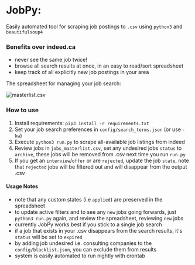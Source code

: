 # JobPy:

Easily automated tool for scraping job postings to `.csv` using `python3` and `beautifulsoup4`

### Benefits over indeed.ca
* never see the same job twice!
* browse all search results at once, in an easy to read/sort spreadsheet
* keep track of all explicitly new job postings in your area

The spreadsheet for managing your job search:

![masterlist.csv](https://github.com/PaulMcInnis/JobPy/blob/master/demo.png "masterlist.csv")

### How to use
1. Install requirements: `pip3 install -r requirements.txt`
1. Set your job search preferences in `config/search_terms.json` (or use `-kw`)
1. Execute `python3 run.py` to scrape all-available job listings from indeed
1. Review jobs in `jobs_masterlist.csv`, set any undesired jobs `status` to `archive`, these jobs will be removed from .csv next time you run `run.py`
1. If you get an `interview`/`offer` or are `rejected`, update the job `state`, note that `rejected` jobs will be filtered out and will disappear from the output .csv

#### Usage Notes
* note that any custom states (i.e `applied`) are preserved in the spreadsheet
* to update active filters and to see any `new` jobs going forwards, just `python3 run.py` again, and review the spreadsheet, reviewing `new` jobs
* currently JobPy works best if you stick to a single job search
* if a job that exists in your .csv disappears from the search results, it's `status` will be set to `expired`
* by adding job undesired i.e. consulting companies to the `config/blacklist.json`, you can exclude them from results
* system is easily automated to run nightly with crontab

